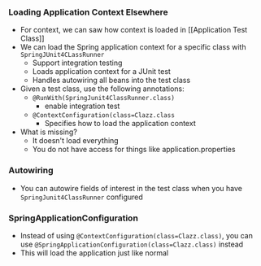 ### Loading Application Context Elsewhere
- For context, we can saw how context is loaded in [[Application Test Class]] 
- We can load the Spring application context for a specific class with `SpringJUnit4CLassRunner`
	- Support integration testing
	- Loads application context for a JUnit test
	- Handles autowiring all beans into the test class
- Given a test class, use the following annotations: 
	- `@RunWith(SpringJunit4ClassRunner.class)` 
		- enable integration test
	- `@ContextConfiguration(class=Clazz.class`
		- Specifies how to load the application context
- What is missing?
	- It doesn't load everything
	- You do not have access for things like application.properties
### Autowiring
- You can autowire fields of interest in the test class when you have `SpringJunit4ClassRunner` configured
### SpringApplicationConfiguration
- Instead of using `@ContextConfiguration(class=Clazz.class)`, you can use `@SpringApplicationConfiguration(class=Clazz.class)` instead
- This will load the application just like normal
